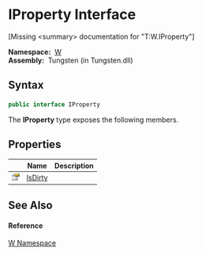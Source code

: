 IProperty Interface
===================
  
[Missing &lt;summary> documentation for "T:W.IProperty"]


  **Namespace:**  [W][1]  
  **Assembly:**  Tungsten (in Tungsten.dll)

Syntax
------

```csharp
public interface IProperty
```

The **IProperty** type exposes the following members.


Properties
----------

                   | Name         | Description 
------------------ | ------------ | ----------- 
![Public property] | [IsDirty][2] |             


See Also
--------

#### Reference
[W Namespace][1]  

[1]: ../README.md
[2]: IsDirty.md
[3]: ../../_icons/Help.png
[Public property]: ../../_icons/pubproperty.gif "Public property"